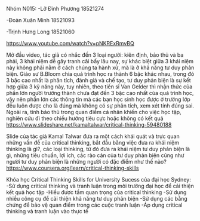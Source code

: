 Nhóm N015:
-Lỡ Đình Phương 18521274

-Đoàn Xuân Minh 18521093

-Trịnh Hưng Long 18521060

https://www.youtube.com/watch?v=pNKRExRmvBQ

Mở đầu video, tác giả có nhắc đến 3 loại người: kiên định, bảo thủ và ba phải, 3 khái niệm dễ gây tranh cãi bấy lâu nay, sự khác biệt giữa 3 khái niệm này không phải nằm ở cách chúng ta hành xử, mà là ở khả năng tư duy phản biện. Giáo sư B.Bloom chia quá trình học ra thành 6 bậc khác nhau, trong đó 3 bậc cao nhất là phân tích, đánh giá và chế tạo, tư duy phản biện là sự kết hợp giữa 3 kỹ năng này, tuy nhiên, theo tiến sĩ Van Gelder thì nhận thức của phần lớn người trưởng thành chưa đạt đến 3 bậc cao nhất của quá trình học, vậy nên phần lớn các thông tin mà các bạn học sinh học được ở trường lớp đều luôn được cho là đúng mà không có sự phân tích, xem xét tính đúng sai. Ngoài ra, tính bảo thủ trong quan điểm cá nhân khiến cho việc học tập, nghiên cứu đi theo chiều hướng tiêu cực hoặc không có kết quả
https://www.slideshare.net/kamaltalwar/critical-thinking-59480188

Slide của tác giả Kamal Talwar đưa ra một cách khái quát và trực quan những vấn đề của critical thinking, bắt đầu bằng việc đưa ra khái niệm thinking là gì?, các loại thinking, từ đó đưa ra khái niệm tư duy phản biện là gì, những tiêu chuẩn, lợi ích, các rào cản của tư duy phản biện cũng như người tư duy phản biện là những người có đặc điểm như thế nào?
https://www.coursera.org/learn/critical-thinking-skills

Khóa học Critical Thinking Skills for University Sucess của đại học Sydney:
-Sử dụng critical thinking và tranh luận trong môi trường đại học để cải thiện kết quả học tập
-Hiểu được tầm quan trọng của critical thinking
-Sử dụng nhiều công cụ để cải thiện khả năng tư duy phản biện
-Sử dụng các bằng chứng để bảo vệ quan điểm trong các cuộc tranh luận
-Áp dụng critical thinking và tranh luận vào thực tế
